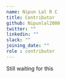 ```yaml
---
name: Nipun Lal R C
title: Contributor
github: Nipunlal2000
twitter: ""
linkedin: ""
slack: ""
joining_date: ""
role : contributor
---
```


Still waiting for this
